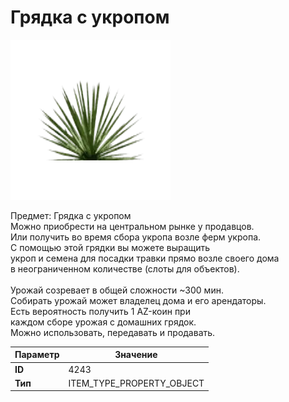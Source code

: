 # Грядка с укропом

![Item Image](../img/4243.webp?raw=true)

Предмет: Грядка с укропом<br>Можно приобрести на центральном рынке у продавцов.<br>Или получить во время сбора укропа возле ферм укропа.<br>С помощью этой грядки вы можете выращить<br>укроп и семена для посадки травки прямо возле своего дома<br>в неограниченном количестве (слоты для объектов).<br><br>Урожай созревает в общей сложности ~300 мин.<br>Собирать урожай может владелец дома и его арендаторы.<br>Есть вероятность получить 1 AZ-коин при<br>каждом сборе урожая с домашних грядок.<br>Можно использовать, передавать и продавать.


| Параметр | Значение |
|----------|----------|
| **ID** | 4243 |
| **Тип** | ITEM_TYPE_PROPERTY_OBJECT |

